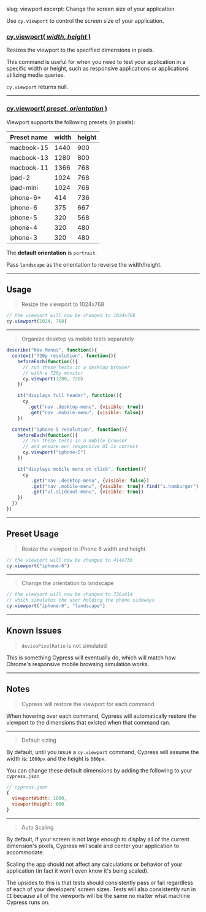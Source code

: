 slug: viewport
excerpt: Change the screen size of your application

Use `cy.viewport` to control the screen size of your application.

### [cy.viewport( *width*, *height* )](#usage)

Resizes the viewport to the specified dimensions in pixels.

This command is useful for when you need to test your application in a specific width or height, such as responsive applications or applications utilizing media queries.

`cy.viewport` returns null.

***

### [cy.viewport( *preset*, *orientation* )](#preset-usage)

Viewport supports the following presets (in pixels):

| Preset name | width | height |
| ----------- | ----- | ------ |
| macbook-15  | 1440  | 900    |
| macbook-13  | 1280  | 800    |
| macbook-11  | 1366  | 768    |
| ipad-2      | 1024  | 768    |
| ipad-mini   | 1024  | 768    |
| iphone-6+   | 414   | 736    |
| iphone-6    | 375   | 667    |
| iphone-5    | 320   | 568    |
| iphone-4    | 320   | 480    |
| iphone-3    | 320   | 480    |

The **default orientation** is `portrait`.

Pass `landscape` as the orientation to reverse the width/height.

***

## Usage

> Resize the viewport to 1024x768

```javascript
// the viewport will now be changed to 1024x768
cy.viewport(1024, 768)
```

***

> Organize desktop vs mobile tests separately

```javascript
describe("Nav Menus", function(){
  context("720p resolution", function(){
    beforeEach(function(){
      // run these tests in a desktop browser
      // with a 720p monitor
      cy.viewport(1280, 720)
    })

    it("displays full header", function(){
      cy
        .get("nav .desktop-menu", {visible: true})
        .get("nav .mobile-menu", {visible: false})
    })

  context("iphone-5 resolution", function(){
    beforeEach(function(){
      // run these tests in a mobile browser
      // and ensure our responsive UI is correct
      cy.viewport("iphone-5")
    })

    it("displays mobile menu on click", function(){
      cy
         .get("nav .desktop-menu", {visible: false})
         .get("nav .mobile-menu", {visible: true}).find("i.hamburger").click()
         .get("ul.slideout-menu", {visible: true})
    })
  })
})
```

***

## Preset Usage

> Resize the viewport to iPhone 6 width and height

```javascript
// the viewport will now be changed to 414x736
cy.viewport("iphone-6")
```

***

> Change the orientation to landscape

```javascript
// the viewport will now be changed to 736x414
// which simulates the user holding the phone sideways
cy.viewport("iphone-6", "landscape")
```

***

## Known Issues

> `devicePixelRatio` is not simulated

This is something Cypress will eventually do, which will match how Chrome's responsive mobile browsing simulation works.

***

## Notes


> Cypress will restore the viewport for each command

When hovering over each command, Cypress will automatically restore the viewport to the dimensions that existed when that command ran.

***

> Default sizing

By default, until you issue a `cy.viewport` command, Cypress will assume the width is: `1000px` and the height is `660px`.

You can change these default dimensions by adding the following to your `cypress.json`

```javascript
// cypress.json
{
  viewportWidth: 1000,
  viewportHeight: 660
}
```

***

> Auto Scaling

By default, if your screen is not large enough to display all of the current dimension's pixels, Cypress will scale and center your application to accommodate.

Scaling the app should not affect any calculations or behavior of your application (in fact it won't even know it's being scaled).

The upsides to this is that tests should consistently pass or fail regardless of each of your developers' screen sizes. Tests will also consistently run in `CI` because all of the viewports will be the same no matter what machine Cypress runs on.